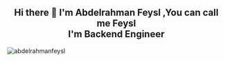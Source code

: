 <h2 align="center">Hi there 👋 I'm Abdelrahman Feysl ,You can call me Feysl<br /> I'm Backend Engineer </h3>

<p align="left"> <img src="https://komarev.com/ghpvc/?username=abdelrahmanfeysl&label=Profile%20views&color=informational&style=plastic" alt="abdelrahmanfeysl" /> </p> 
